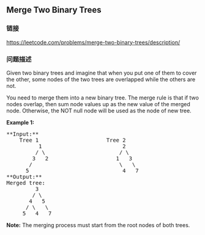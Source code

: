 ## Merge Two Binary Trees  
### 链接  
https://leetcode.com/problems/merge-two-binary-trees/description/  
### 问题描述

Given two binary trees and imagine that when you put one of them to cover the other, some nodes of the two trees are overlapped while the others are not. 



You need to merge them into a new binary tree. The merge rule is that if two nodes overlap, then sum node values up as the new value of the merged node. Otherwise, the NOT null node will be used as the node of new tree.


**Example 1:**<br />
<pre>
**Input:** 
	Tree 1                     Tree 2                  
          1                         2                             
         / \                       / \                            
        3   2                     1   3                        
       /                           \   \                      
      5                             4   7                  
**Output:** 
Merged tree:
	     3
	    / \
	   4   5
	  / \   \ 
	 5   4   7
</pre>


**Note:**
The merging process must start from the root nodes of both trees.

